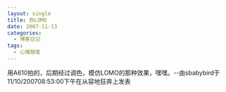 ```yaml
---
layout: single
title: 伪LOMO
date: 2007-11-13
categories:
  - 博客日记
tags:
  - 心情随笔
---
```


用A610拍的，后期经过调色，模仿LOMO的那种效果，嘿嘿。--由sbabybird于11/10/200708&#58;53&#58;00下午在从容地狂奔上发表
